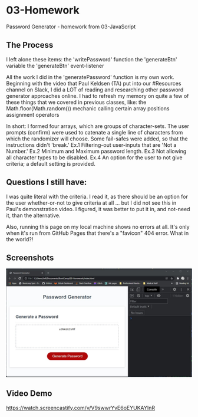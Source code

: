 # 03-Homework
Password Generator - homework from 03-JavaScript

## The Process
I left alone these items:
  the 'writePassword' function
  the 'generateBtn' variable
  the 'generateBtn' event-listener

All the work I did in the 'generatePassword' function is my own work.
Beginning with the video that Paul Keldsen (TA) put into our #Resources channel on Slack, I did a LOT of reading and researching other password generator approaches online.  I had to refresh my memory on quite a few of these things that we covered in previous classes, like:
  the Math.floor(Math.random()) mechanic
  calling certain array positions
  assignment operators

In short:
  I formed four arrays, which are groups of character-sets.
  The user prompts (confirm) were used to catenate a single line of characters from which the randomizer will choose.
  Some fail-safes were added, so that the instructions didn't 'break.'
    Ex.1 Filtering-out user-inputs that are 'Not a Number.'
    Ex.2 Minimum and Maximum password length.
    Ex.3 Not allowing all character types to be disabled.
    Ex.4 An option for the user to not give criteria; a default setting is provided.


## Questions I still have:
I was quite literal with the criteria.  I read it, as there should be an option for the user whether-or-not to give criteria at all ... but I did not see this in Paul's demonstration video.  I figured, it was better to put it in, and not-need it, than the alternative.

Also, running this page on my local machine shows no errors at all.  It's only when it's run from GitHub Pages that there's a "favicon" 404 error.  What in the world?!


## Screenshots
  ![NoConsoleErrors](ScreenshotNoConsoleErrors.jpg)

## Video Demo
https://watch.screencastify.com/v/V9swwrYvE6oEYUKAYInR
